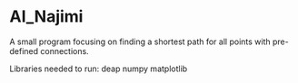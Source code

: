 # AI_Najimi
A small program focusing on finding a shortest path for all points with pre-defined connections.

Libraries needed to run:
  deap 
  numpy
  matplotlib
